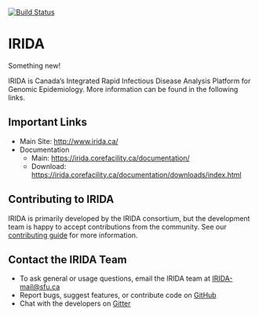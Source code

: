 [![Build Status](https://travis-ci.org/phac-nml/irida.svg?branch=development)](https://travis-ci.org/phac-nml/irida)

IRIDA
=====

Something new!

IRIDA is Canada’s Integrated Rapid Infectious Disease Analysis Platform for Genomic Epidemiology.  More information can be found in the following links.

Important Links
---------------

* Main Site: <http://www.irida.ca/>
* Documentation
    * Main: <https://irida.corefacility.ca/documentation/>
    * Download: <https://irida.corefacility.ca/documentation/downloads/index.html>


Contributing to IRIDA
---------------------
IRIDA is primarily developed by the IRIDA consortium, but the development team is happy to accept contributions from the community.  See our [contributing guide](CONTRIBUTING.md) for more information.

Contact the IRIDA Team
----------------------
* To ask general or usage questions, email the IRIDA team at IRIDA-mail@sfu.ca
* Report bugs, suggest features, or contribute code on [GitHub](http://github.com/phac-nml/irida)
* Chat with the developers on [Gitter](https://gitter.im/irida-project/)
